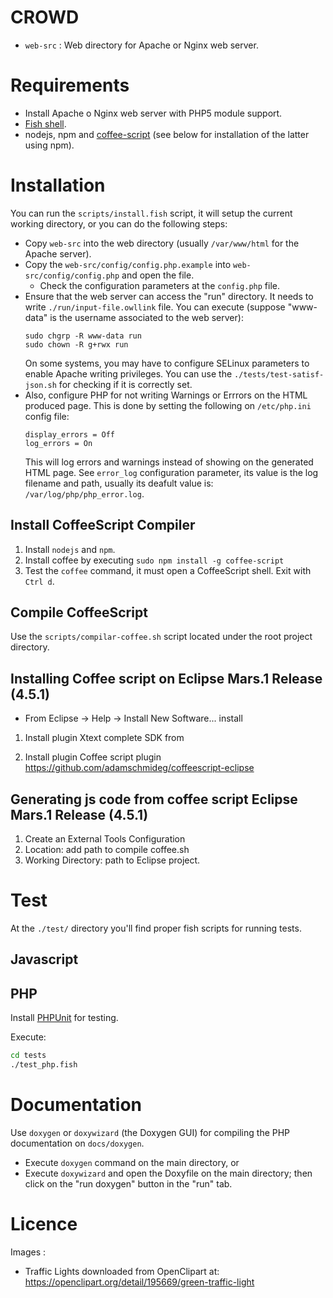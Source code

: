 # CROWD

* `web-src` : Web directory for Apache or Nginx web server.

# Requirements

* Install Apache o Nginx web server with PHP5 module support.
* [Fish shell](http://fishshell.com).
* nodejs, npm and [coffee-script](http://coffeescript.org/) (see below for installation of the latter using npm).

# Installation

You can run the `scripts/install.fish` script, it will setup the current working directory, or you can do the following steps:

* Copy `web-src` into the web directory (usually `/var/www/html` for the Apache server).
* Copy the `web-src/config/config.php.example` into `web-src/config/config.php` and open the file.
	* Check the configuration parameters at the `config.php` file.
* Ensure that the web server can access the "run" directory. It needs to write `./run/input-file.owllink` file. 
  You can execute (suppose "www-data" is the username associated to the web server):
  ```
  sudo chgrp -R www-data run
  sudo chown -R g+rwx run
  ```
  On some systems, you may have to configure SELinux parameters to enable Apache writing privileges.
  You can use the `./tests/test-satisf-json.sh` for checking if it is correctly set.
* Also, configure PHP for not writing Warnings or Errrors on the HTML produced page. This is done by setting the following on `/etc/php.ini` config file:
  ```
  display_errors = Off
  log_errors = On
  ```
  This will log errors and warnings instead of showing on the generated HTML page. See `error_log` configuration parameter, its value is the log filename and path, usually its deafult value is: `/var/log/php/php_error.log`.


## Install CoffeeScript Compiler

1. Install `nodejs` and `npm`.
2. Install coffee by executing `sudo npm install -g coffee-script`
3. Test the `coffee` command, it must open a CoffeeScript shell. Exit with `Ctrl d`.

## Compile CoffeeScript

Use the `scripts/compilar-coffee.sh` script located under the root project directory.

## Installing Coffee script on Eclipse Mars.1 Release (4.5.1)

* From Eclipse -> Help -> Install New Software... install

1. Install plugin Xtext complete SDK from 

2. Install plugin Coffee script plugin https://github.com/adamschmideg/coffeescript-eclipse

## Generating js code from coffee script Eclipse Mars.1 Release (4.5.1)

1. Create an External Tools Configuration
2. Location: add path to compile coffee.sh
3. Working Directory: path to Eclipse project.

# Test
At the `./test/` directory you'll find proper fish scripts for running tests.

## Javascript

## PHP
Install [PHPUnit](https://phpunit.de/getting-started.html) for testing. 

Execute:

```bash
cd tests
./test_php.fish
```

# Documentation
Use `doxygen` or `doxywizard` (the Doxygen GUI) for compiling the PHP documentation on `docs/doxygen`. 

* Execute `doxygen` command on the main directory, or
* Execute `doxywizard` and open the Doxyfile on the main directory; then click on the "run doxygen" button in the "run" tab.

# Licence

Images :

* Traffic Lights downloaded from OpenClipart at: https://openclipart.org/detail/195669/green-traffic-light
